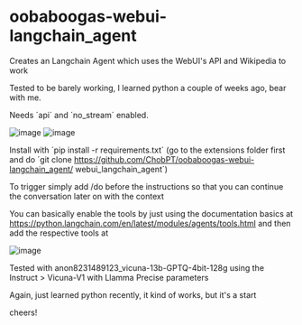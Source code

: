 # oobaboogas-webui-langchain_agent
Creates an Langchain Agent which uses the WebUI's API and Wikipedia to work

Tested to be barely working, I learned python a couple of weeks ago, bear with me.

Needs ´api´ and ´no_stream´ enabled.

![image](https://user-images.githubusercontent.com/45816945/236649969-0d4fbab3-15e9-4cf0-88d0-71419e77d1cb.png)
![image](https://user-images.githubusercontent.com/45816945/236649973-a43fdfff-6602-4fce-8342-1408876028fa.png)


Install with ´pip install -r requirements.txt´ (go to the extensions folder first and do  ´git clone https://github.com/ChobPT/oobaboogas-webui-langchain_agent/ webui_langchain_agent´)

To trigger simply add /do before the instructions so that you can continue the conversation later on with the context

You can basically enable the tools by just using the documentation basics at https://python.langchain.com/en/latest/modules/agents/tools.html and then add the respective tools at

![image](https://user-images.githubusercontent.com/45816945/236650063-3220e6f6-5ce9-40b7-8252-43d2cab3ac87.png)


Tested with anon8231489123_vicuna-13b-GPTQ-4bit-128g using the Instruct >  Vicuna-V1 with Llamma Precise parameters

Again, just learned python recently, it kind of works, but it's a start

cheers!
